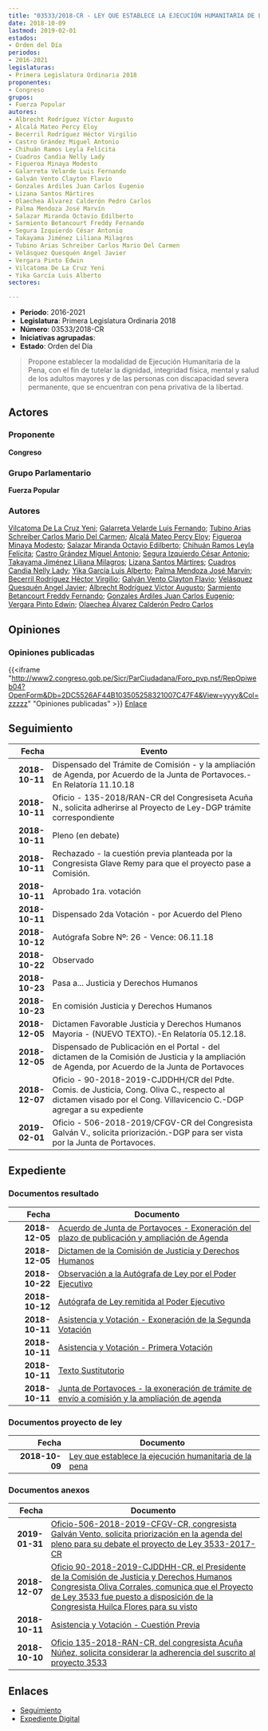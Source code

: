 ```yaml
---
title: "03533/2018-CR - LEY QUE ESTABLECE LA EJECUCIÓN HUMANITARIA DE LA PENA"
date: 2018-10-09
lastmod: 2019-02-01
estados:
- Orden del Día
periodos:
- 2016-2021
legislaturas:
- Primera Legislatura Ordinaria 2018
proponentes:
- Congreso
grupos:
- Fuerza Popular
autores:
- Albrecht Rodríguez Víctor Augusto
- Alcalá Mateo Percy Eloy
- Becerril Rodríguez Héctor Virgilio
- Castro Grández Miguel Antonio
- Chihuán Ramos Leyla Felícita
- Cuadros Candia Nelly Lady
- Figueroa Minaya Modesto
- Galarreta Velarde Luis Fernando
- Galván Vento Clayton Flavio
- Gonzales Ardiles Juan Carlos Eugenio
- Lizana Santos Mártires
- Olaechea Álvarez Calderón Pedro Carlos
- Palma Mendoza José Marvín
- Salazar Miranda Octavio Edilberto
- Sarmiento Betancourt Freddy Fernando
- Segura Izquierdo César Antonio
- Takayama Jiménez Liliana Milagros
- Tubino Arias Schreiber Carlos Mario Del Carmen
- Velásquez Quesquén Angel Javier
- Vergara Pinto Edwin
- Vilcatoma De La Cruz Yeni
- Yika García Luis Alberto
sectores:

---
```

- **Periodo**: 2016-2021
- **Legislatura**: Primera Legislatura Ordinaria 2018
- **Número**: 03533/2018-CR
- **Iniciativas agrupadas**: 
- **Estado**: Orden del Día

> Propone establecer la modalidad de Ejecución Humanitaria de la Pena, con el fin de tutelar la dignidad, integridad física, mental y salud de los adultos mayores y de las personas con discapacidad severa permanente, que se encuentran con pena privativa de la libertad.


## Actores

### Proponente

**Congreso**

### Grupo Parlamentario

**Fuerza Popular**

### Autores

[Vilcatoma De La Cruz Yeni](mailto:mailto:yvilcatoma@congreso.gob.pe); [Galarreta Velarde Luis Fernando](mailto:mailto:lgalarreta@congreso.gob.pe); [Tubino Arias Schreiber Carlos Mario Del Carmen](mailto:mailto:ctubino@congreso.gob.pe); [Alcalá Mateo Percy Eloy](mailto:mailto:palcala@congreso.gob.pe); [Figueroa Minaya Modesto](mailto:mailto:mfigueroam@congreso.gob.pe); [Salazar Miranda Octavio Edilberto](mailto:mailto:osalazar@congreso.gob.pe); [Chihuán Ramos Leyla Felícita](mailto:mailto:lchihuan@congreso.gob.pe); [Castro Grández Miguel Antonio](mailto:mailto:macastro@congreso.gob.pe); [Segura Izquierdo César Antonio](mailto:mailto:csegura@congreso.gob.pe); [Takayama Jiménez Liliana Milagros](mailto:mailto:ltakayama@congreso.gob.pe); [Lizana Santos Mártires](mailto:mailto:mlizana@congreso.gob.pe); [Cuadros Candia Nelly Lady](mailto:mailto:ncuadros@congreso.gob.pe); [Yika García Luis Alberto](mailto:mailto:lyika@congreso.gob.pe); [Palma Mendoza José Marvín](mailto:mailto:jpalma@congreso.gob.pe); [Becerril Rodríguez Héctor Virgilio](mailto:mailto:hbecerril@congreso.gob.pe); [Galván Vento Clayton Flavio](mailto:mailto:cgalvan@congreso.gob.pe); [Velásquez Quesquén Angel Javier](mailto:mailto:jvelasquezq@congreso.gob.pe); [Albrecht Rodríguez Víctor Augusto](mailto:mailto:valbrecht@congreso.gob.pe); [Sarmiento Betancourt Freddy Fernando](mailto:mailto:fsarmiento@congreso.gob.pe); [Gonzales Ardiles Juan Carlos Eugenio](mailto:mailto:jgonzalesa@congreso.gob.pe); [Vergara Pinto Edwin](mailto:mailto:evergara@congreso.gob.pe); [Olaechea Álvarez Calderón Pedro Carlos](mailto:mailto:polaechea@congreso.gob.pe)

## Opiniones

### Opiniones publicadas

{{<iframe "http://www2.congreso.gob.pe/Sicr/ParCiudadana/Foro_pvp.nsf/RepOpiweb04?OpenForm&Db=2DC5526AF44B103505258321007C47F4&View=yyyy&Col=zzzzz" "Opiniones publicadas" >}}
[Enlace](http://www2.congreso.gob.pe/Sicr/ParCiudadana/Foro_pvp.nsf/RepOpiweb04?OpenForm&Db=2DC5526AF44B103505258321007C47F4&View=yyyy&Col=zzzzz)


## Seguimiento

| Fecha | Evento |
|------:|--------|
| **2018-10-11** | Dispensado del Trámite de Comisión - y la ampliación de Agenda, por Acuerdo de la Junta de Portavoces.-En Relatoría 11.10.18 |
| **2018-10-11** | Oficio - 135-2018/RAN-CR del Congresiseta Acuña N., solicita adherirse al Proyecto de Ley-DGP trámite correspondiente |
| **2018-10-11** | Pleno (en debate) |
| **2018-10-11** | Rechazado - la cuestión previa planteada por la Congresista Glave Remy para que el proyecto pase a Comisión. |
| **2018-10-11** | Aprobado 1ra. votación |
| **2018-10-11** | Dispensado 2da Votación - por Acuerdo del Pleno |
| **2018-10-12** | Autógrafa Sobre Nº: 26 - Vence: 06.11.18 |
| **2018-10-22** | Observado |
| **2018-10-23** | Pasa a... Justicia y Derechos Humanos |
| **2018-10-23** | En comisión Justicia y Derechos Humanos |
| **2018-12-05** | Dictamen Favorable Justicia y Derechos Humanos Mayoria - (NUEVO TEXTO).-En Relatoría 05.12.18. |
| **2018-12-05** | Dispensado de Publicación en el Portal - del dictamen de la Comisión de Justicia y la ampliación de Agenda, por Acuerdo de la Junta de Portavoces |
| **2018-12-07** | Oficio - 90-2018-2019-CJDDHH/CR del Pdte. Comis. de Justicia, Cong. Oliva C., respecto al dictamen visado por el Cong. Villavicencio C.-DGP agregar a su expediente |
| **2019-02-01** | Oficio - 506-2018-2019/CFGV-CR del Congresista Galván V., solicita priorización.-DGP para ser vista por la Junta de Portavoces. |

## Expediente

### Documentos resultado

| Fecha | Documento |
|------:|-----------|
| **2018-12-05** | [Acuerdo de Junta de Portavoces - Exoneración del plazo de publicación y ampliación de Agenda](http://www.leyes.congreso.gob.pe/Documentos/2016_2021/Acuerdos/Junta_Portavoces/AJP0353320181205.pdf) |
| **2018-12-05** | [Dictamen de la Comisión de Justicia y Derechos Humanos](http://www.leyes.congreso.gob.pe/Documentos/2016_2021/Dictamenes/Proyectos_de_Ley/03533DC15MAY20181205.pdf) |
| **2018-10-22** | [Observación a la Autógrafa de Ley por el Poder Ejecutivo](http://www.leyes.congreso.gob.pe/Documentos/2016_2021/Observacion_a_la_Autografa/OBAU0353320181022.pdf) |
| **2018-10-12** | [Autógrafa de Ley remitida al Poder Ejecutivo](http://www.leyes.congreso.gob.pe/Documentos/2016_2021/Autografas/Ley_y_de_Resolucion_Legislativa/AU0353320181012.pdf) |
| **2018-10-11** | [Asistencia y Votación - Exoneración de la Segunda Votación](http://www.leyes.congreso.gob.pe/Documentos/2016_2021/Asistencia_y_Votacion/Proyectos_de_Ley/Exoneracion_de_Segunda_Votacion/ESV0353320181011.pdf) |
| **2018-10-11** | [Asistencia y Votación - Primera Votación](http://www.leyes.congreso.gob.pe/Documentos/2016_2021/Asistencia_y_Votacion/Proyectos_de_Ley/AV0353320181011.pdf) |
| **2018-10-11** | [Texto Sustitutorio](http://www.leyes.congreso.gob.pe/Documentos/2016_2021/Texto_Sustitutorio/Proyectos_de_Ley/TS0353320181011.pdf) |
| **2018-10-11** | [Junta de Portavoces - la exoneración de trámite de envío a comisión y la ampliación de agenda](http://www.leyes.congreso.gob.pe/Documentos/2016_2021/Acuerdos/Junta_Portavoces/AJP0353320181011....pdf) |

### Documentos proyecto de ley

| Fecha | Documento |
|------:|-----------|
| **2018-10-09** | [Ley que establece la ejecución humanitaria de la pena](http://www.leyes.congreso.gob.pe/Documentos/2016_2021/Proyectos_de_Ley_y_de_Resoluciones_Legislativas/PL0353320181009.pdf) |

### Documentos anexos

| Fecha | Documento |
|------:|-----------|
| **2019-01-31** | [Oficio-506-2018-2019-CFGV-CR, congresista Galván Vento, solicita priorización en la agenda del pleno para su debate el proyecto de Ley 3533-2017-CR](http://www.leyes.congreso.gob.pe/Documentos/2016_2021/Oficios/Congresistas/OFICIO-506-2018-2019-CFGV-CR.pdf) |
| **2018-12-07** | [Oficio 90-2018-2019-CJDDHH-CR, el Presidente de la Comisión de Justicia y Derechos Humanos Congresista Oliva Corrales, comunica que el Proyecto de Ley 3533 fue puesto a disposición de la Congresista Huilca Flores para su visto](http://www.leyes.congreso.gob.pe/Documentos/2016_2021/Oficios/Comisiones_Ordinarias/OFICIO-90-2018-2019-CJDDHH-CR.pdf) |
| **2018-10-11** | [Asistencia y Votación - Cuestión Previa](http://www.leyes.congreso.gob.pe/Documentos/2016_2021/Asistencia_y_Votacion/Proyectos_de_Ley/AVCP0353320181011.pdf) |
| **2018-10-10** | [Oficio 135-2018-RAN-CR, del congresista Acuña Núñez, solicita considerar la adherencia del suscrito al proyecto 3533](http://www.leyes.congreso.gob.pe/Documentos/2016_2021/Oficios/Congresistas/OFICIO-135-2018-RAN-CR.pdf) |

## Enlaces

- [Seguimiento](http://www2.congreso.gob.pe/Sicr/TraDocEstProc/CLProLey2016.nsf/f7fff46988ca05b1052578e100829cc7/628adfc05cee67b105258321007dc2c2?OpenDocument)
- [Expediente Digital](http://www2.congreso.gob.pe/Sicr/TraDocEstProc/Expvirt_2011.nsf/visbusqptramdoc1621/03533?opendocument)


